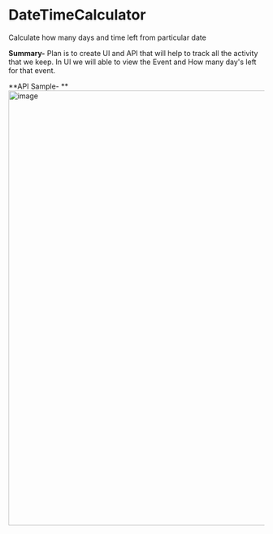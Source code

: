 # DateTimeCalculator
Calculate how many days and time left from particular date

**Summary-**
Plan is to create UI and API that will help to track all the activity that we keep.
In UI we will able to view the Event and How many day's left for that event.


**API Sample- **
<img width="856" alt="image" src="https://user-images.githubusercontent.com/42620985/155287714-c959a09f-f569-4196-b9b0-94aff8a2705e.png">
